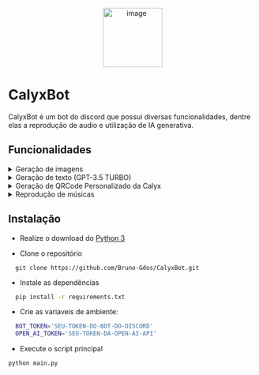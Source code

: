 
<p align="center">
    <img src="https://github.com/Bruno-Gdos/CalyxBot/assets/87917525/737d85a9-3b77-4920-b88a-eb7299599e3b" alt="image" width="120px">
    <H1> CalyxBot </H1>
</p>

CalyxBot é um bot do discord que possui diversas funcionalidades, dentre elas a reprodução de audio e utilização de IA generativa. 



## Funcionalidades

<details>
  <summary> Geração de imagens</summary>
  
  ### ScreenShot
  <img src="https://github.com/Bruno-Gdos/CalyxBot/assets/87917525/2a28613d-4545-43d3-aa21-6c8fba35ab4e" alt="image" width="400px">
</details>

<details>
  <summary> Geração de texto (GPT-3.5 TURBO)</summary>
  
  ### ScreenShot
  <img src="https://github.com/Bruno-Gdos/CalyxBot/assets/87917525/a2baef03-5cbc-4d50-a1b3-74a83fd61082)" alt="image" width="600px">
</details>

<details>
  <summary> Geração de QRCode Personalizado da Calyx</summary>
  
  ### ScreenShot
   <img src="https://github.com/Bruno-Gdos/CalyxBot/assets/87917525/b51a8da6-9bfd-49ef-874d-2c040f28407e" alt="image" width="400px">
</details>


<details>
  <summary> Reprodução de músicas</summary>
  
  ### ScreenShot
  <img src="https://github.com/Bruno-Gdos/CalyxBot/assets/87917525/efb35226-6177-45df-acea-983c543d1760)" alt="image" width="400px">
</details>



## Instalação

- Realize o download do [Python 3](https://www.python.org/downloads/)

- Clone o repositório

```git
  git clone https://github.com/Bruno-Gdos/CalyxBot.git
```

- Instale as dependências

```bash
  pip install -r requirements.txt
```

- Crie as variaveis de ambiente:
```bash
  BOT_TOKEN='SEU-TOKEN-DO-BOT-DO-DISCORD'
  OPEN_AI_TOKEN='SEU-TOKEN-DA-OPEN-AI-API'
```

- Execute o script principal

```bash
python main.py
```


    





